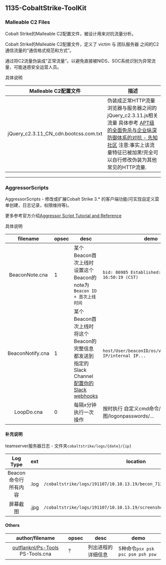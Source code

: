 ## 1135-CobaltStrike-ToolKit

### Malleable C2 Files

Cobalt Strike的Malleable C2配置文件，被设计用来对抗流量分析。

Cobalt Strike的Malleable C2配置文件，定义了 victim 与 团队服务器 之间的C2通信流量的“通信格式规范和方式”。

通过将C2流量伪装成"正常流量"。以避免直接被NIDS、SOC系统识别为异常流量，可能迷惑安全运营人员。


具体说明

|Malleable C2配置文件|描述|
|:-----:|---------------|
|jQuery_c2.3.11_CN_cdn.bootcss.com.txt|伪装成正常HTTP流量 浏览器与服务器之间的jQuery_c2.3.11.js相关流量 具体参考 [APT级的全面免杀与企业纵深防御体系的对抗 - 先知社区](https://xz.aliyun.com/t/4191)  注意:事实上该流量特征已被加黑!完全可以自行修改伪装为其他常见的HTTP流量.|

---

### AggressorScripts

AggressorScripts - 修改或扩展Cobalt Strike 3.* 的客户端功能(可实现自定义菜单创建，日志记录，权限维持等)。

更多参考官方介绍[Aggressor Script Tutorial and Reference](https://www.cobaltstrike.com/aggressor-script/index.html)

具体说明

|filename|opsec|desc|demo|
|:-----:|--|------|-------|
|BeaconNote.cna|1|某个Beacon首次上线时 设置这个Beacon的note为`Beacon ID + 首次上线时间` |`bid: 86985 Established: 11/13/2019 16:50:19 (CST)`|
|BeaconNotify.cna|1|某个Beacon首次上线时 将这个Beacon的完整信息都发送到指定的Slack Channel [配置你的Slack webhooks](https://api.slack.com/messaging/webhooks)|`host/User/beaconID/os/ver/PID/external IP/internal IP...`|
|LoopDo.cna|0|每隔x分钟执行一次操作 | 按时执行 自定义cmd命令/屏幕截图/logonpasswords/...|


#### 补充说明

teamserver服务器日志 - 文件夹`cobaltstrike/logs/{date}/{ip}`

|Log Type|ext|location|
|:-----:|-|------------|
|Beacon命令行 所有内容|.log|`/cobaltstrike/logs/191107/10.10.13.19/becon_71256.log`|
|屏幕截图|.jpg|`/cobaltstrike/logs/191107/10.10.13.19/screenshots/screen_050658_87924.jpg`|


#### Others

|author/filename|opsec|desc|demo|
|:-----:|--|------|-------|
| [outflanknl/Ps-Tools](https://github.com/outflanknl/Ps-Tools) PS-Tools.cna | ? | 列出进程的详细信息 |5种命令`psx psk psc psm psh psw` |
